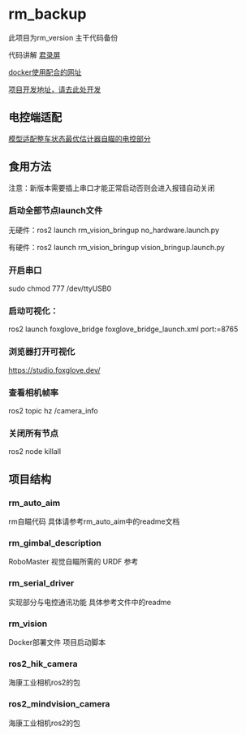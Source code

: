 # rm_backup
此项目为rm_version 主干代码备份

代码讲解
[君录屏](https://www.bilibili.com/video/BV1oX4y167RP/?buvid=YC409CC4F420B2184DAAB1AB05066B6C403D&is_story_h5=false&mid=aMylOvu8G9n93cRXN2jkVg%3D%3D&p=1&plat_id=116&share_from=ugc&share_medium=iphone&share_plat=ios&share_session_id=8FD2BE68-23DD-4FAC-9390-B25679A80F86&share_source=QQ&share_tag=s_i&timestamp=1681105429&unique_k=08YiJg7&up_id=14510518&vd_source=626d577a2bd051f791761b175758c1b2)

[docker使用配合的网址](https://studio.foxglove.dev/)

[项目开发地址，请去此处开发](https://github.com/Github-YoMi-Ya/rm_developing_version)

## 电控端适配
[模型适配整车状态最优估计器自瞄的电控部分](https://github.com/CodeAlanqian/SolveTrajectory)


## 食用方法

注意：新版本需要插上串口才能正常启动否则会进入报错自动关闭

### 启动全部节点launch文件

无硬件：ros2 launch rm_vision_bringup no_hardware.launch.py

有硬件：ros2 launch rm_vision_bringup vision_bringup.launch.py

### 开启串口
sudo chmod 777 /dev/ttyUSB0

### 启动可视化：
ros2 launch foxglove_bridge foxglove_bridge_launch.xml port:=8765

### 浏览器打开可视化  
https://studio.foxglove.dev/

### 查看相机帧率
ros2 topic hz /camera_info

### 关闭所有节点
ros2 node killall

## 项目结构
### rm_auto_aim
rm自瞄代码
具体请参考rm_auto_aim中的readme文档

### rm_gimbal_description
RoboMaster 视觉自瞄所需的 URDF 参考

### rm_serial_driver
实现部分与电控通讯功能
具体参考文件中的readme

### rm_vision
Docker部署文件
项目启动脚本

### ros2_hik_camera
海康工业相机ros2的包

### ros2_mindvision_camera
海康工业相机ros2的包
